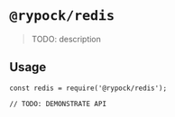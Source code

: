 # `@rypock/redis`

> TODO: description

## Usage

```
const redis = require('@rypock/redis');

// TODO: DEMONSTRATE API
```
